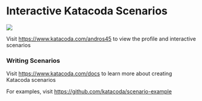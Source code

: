 # Interactive Katacoda Scenarios

[![](http://shields.katacoda.com/katacoda/andros45/count.svg)](https://www.katacoda.com/andros45 "Get your profile on Katacoda.com")

Visit https://www.katacoda.com/andros45 to view the profile and interactive scenarios

### Writing Scenarios
Visit https://www.katacoda.com/docs to learn more about creating Katacoda scenarios

For examples, visit https://github.com/katacoda/scenario-example
